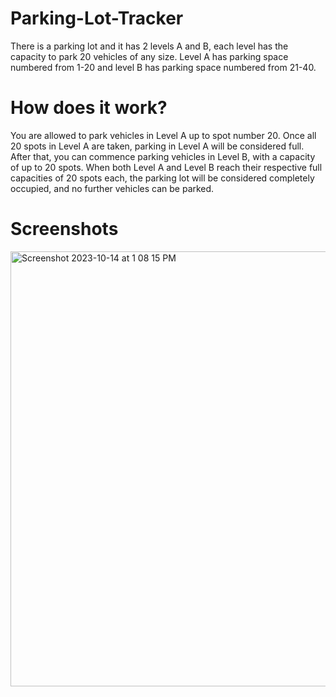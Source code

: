 # Parking-Lot-Tracker
There is a parking lot and it has 2 levels A and B, each level has the capacity to park 20 vehicles of any size. Level A has parking space numbered from 1-20 and level B has parking space numbered from 21-40.

# How does it work?
You are allowed to park vehicles in Level A up to spot number 20. Once all 20 spots in Level A are taken, parking in Level A will be considered full. After that, you can commence parking vehicles in Level B, with a capacity of up to 20 spots. When both Level A and Level B reach their respective full capacities of 20 spots each, the parking lot will be considered completely occupied, and no further vehicles can be parked.

# Screenshots
<img width="696" alt="Screenshot 2023-10-14 at 1 08 15 PM" src="https://github.com/RajPrasad007/Parking-Lot-Tracker/assets/94100929/ca0e54d6-59a4-4412-bf43-9246ba71bc5c">

